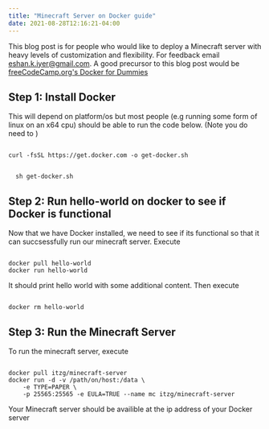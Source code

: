 ```yaml
---
title: "Minecraft Server on Docker guide"
date: 2021-08-28T12:16:21-04:00
---
```


This blog post is for people who would like to deploy a Minecraft server with heavy levels of customization and flexibility. For feedback email <a href="mailto:eshan.k.iyer@gmail.com">eshan.k.iyer@gmail.com</a>. A good precursor to this blog post would be <a href="https://www.freecodecamp.org/news/docker-simplified-96639a35ff36/">freeCodeCamp.org's Docker for Dummies</a>


## Step 1: Install Docker

This will depend on platform/os but most people (e.g running some form of linux on an x64 cpu) should be able to run the code below. (Note you do need to )

<code>
curl -fsSL https://get.docker.com -o get-docker.sh
<br>
&nbsp; sh get-docker.sh
</code>

## Step 2: Run hello-world on docker to see if Docker is functional

Now that we have Docker installed, we need to see if its functional so that it can succsessfully run our minecraft server. Execute

<code>
docker pull hello-world
docker run hello-world
</code>

It should print hello world with some additional content. Then execute

<code>
docker rm hello-world
</code>

## Step 3: Run the Minecraft Server

To run the minecraft server, execute

<code>
docker pull itzg/minecraft-server
docker run -d -v /path/on/host:/data \
    -e TYPE=PAPER \
    -p 25565:25565 -e EULA=TRUE --name mc itzg/minecraft-server
</code>

Your Minecraft server should be availible at the ip address of your Docker server
